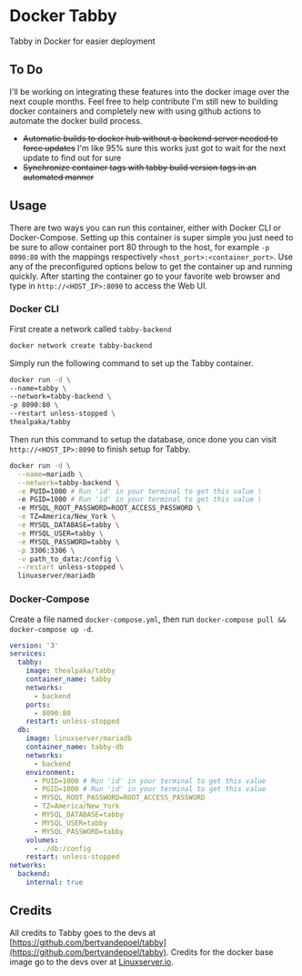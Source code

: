# Docker Tabby
Tabby in Docker for easier deployment

## To Do
I'll be working on integrating these features into the docker image over the next couple months. Feel free to help contribute I'm still new to building docker containers and completely new with using github actions to automate the docker build process.
- ~~Automatic builds to docker hub without a backend server needed to force updates~~ I'm like 95% sure this works just got to wait for the next update to find out for sure
- ~~Synchronize container tags with tabby build version tags in an automated manner~~

## Usage

There are two ways you can run this container, either with Docker CLI or Docker-Compose. Setting up this container is super simple you just need to be sure to allow container port 80 through to the host, for example `-p 8090:80` with the mappings respectively `<host_port>:<container_port>`. Use any of the preconfigured options below to get the container up and running quickly. After starting the container go to your favorite web browser and type in `http://<HOST_IP>:8090` to access the Web UI.

### Docker CLI

First create a network called `tabby-backend`

```bash
docker network create tabby-backend
```
Simply run the following command to set up the Tabby container.

```bash
docker run -d \
--name=tabby \
--network=tabby-backend \
-p 8090:80 \
--restart unless-stopped \
thealpaka/tabby
```

Then run this command to setup the database, once done you can visit `http://<HOST_IP>:8090` to finish setup for Tabby.

```bash
docker run -d \
  --name=mariadb \
  --network=tabby-backend \
  -e PUID=1000 # Run 'id' in your terminal to get this value \
  -e PGID=1000 # Run 'id' in your terminal to get this value \
  -e MYSQL_ROOT_PASSWORD=ROOT_ACCESS_PASSWORD \
  -e TZ=America/New_York \
  -e MYSQL_DATABASE=tabby \
  -e MYSQL_USER=tabby \
  -e MYSQL_PASSWORD=tabby \
  -p 3306:3306 \
  -v path_to_data:/config \
  --restart unless-stopped \
  linuxserver/mariadb
```

### Docker-Compose

Create a file named `docker-compose.yml`, then run `docker-compose pull && docker-compose up -d`.

```yaml
version: '3'
services:
  tabby:
    image: thealpaka/tabby
    container_name: tabby
    networks:
      - backend
    ports:
      - 8090:80
    restart: unless-stopped
  db:
    image: linuxserver/mariadb
    container_name: tabby-db
    networks:
      - backend
    environment:
      - PUID=1000 # Run 'id' in your terminal to get this value
      - PGID=1000 # Run 'id' in your terminal to get this value
      - MYSQL_ROOT_PASSWORD=ROOT_ACCESS_PASSWORD
      - TZ=America/New_York
      - MYSQL_DATABASE=tabby
      - MYSQL_USER=tabby
      - MYSQL_PASSWORD=tabby
    volumes:
      - ./db:/config
    restart: unless-stopped
networks:
  backend:
    internal: true
```

## Credits
All credits to Tabby goes to the devs at [https://github.com/bertvandepoel/tabby](https://github.com/bertvandepoel/tabby). 
Credits for the docker base image go to the devs over at [Linuxserver.io](https://linuxserver.io).
